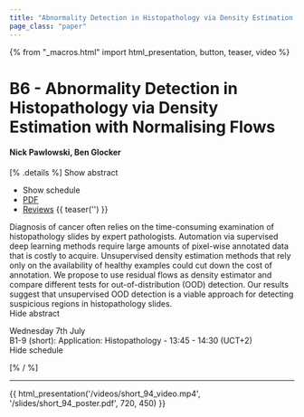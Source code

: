 ```yaml
---
title: "Abnormality Detection in Histopathology via Density Estimation with Normalising Flows"
page_class: "paper"
---
```


{% from "_macros.html" import html_presentation, button, teaser, video %}

# B6 - Abnormality Detection in Histopathology via Density Estimation with Normalising Flows

#### Nick Pawlowski, Ben Glocker

[% .details %]
<a class="toggle_visibility" data-selector=".abstract" data-level="3">Show abstract</a>
- <a class="toggle_visibility" data-selector=".schedule" data-level="3">Show schedule</a>
- <a href="https://openreview.net/pdf?id=-j7vnPsPWys">PDF</a>
- <a href="https://openreview.net/forum?id=-j7vnPsPWys">Reviews</a>
{{ teaser('') }}

<p>
    <span class="abstract">
        Diagnosis of cancer often relies on the time-consuming examination of histopathology slides by expert pathologists. Automation via supervised deep learning methods require large amounts of pixel-wise annotated data that is costly to acquire. Unsupervised density estimation methods that rely only on the availability of healthy examples could cut down the cost of annotation. We propose to use residual flows as density estimator and compare different tests for out-of-distribution (OOD) detection. Our results suggest that unsupervised OOD detection is a viable approach for detecting suspicious regions in histopathology slides.
        <br>
        <span class="actions"><a class="toggle_visibility" data-level="2">Hide abstract</a></span>
    </span>
</p>

<p>
    <span class="schedule">
         Wednesday 7th July<br>B1-9 (short): Application: Histopathology - 13:45 - 14:30 (UCT+2)
        <br>
        <span class="actions"><a class="toggle_visibility" data-level="2">Hide schedule</a></span>
    </span>
</p>

[% / %]


---

{{ html_presentation('/videos/short_94_video.mp4', '/slides/short_94_poster.pdf', 720, 450) }}